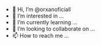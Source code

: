 - 👋 Hi, I’m @orxanoficiall
- 👀 I’m interested in ...
- 🌱 I’m currently learning ...
- 💞️ I’m looking to collaborate on ...
- 📫 How to reach me ...

<!---
orxanoficiall/orxanoficiall is a ✨ special ✨ repository because its `README.md` (this file) appears on your GitHub profile.
You can click the Preview link to take a look at your changes.
--->

